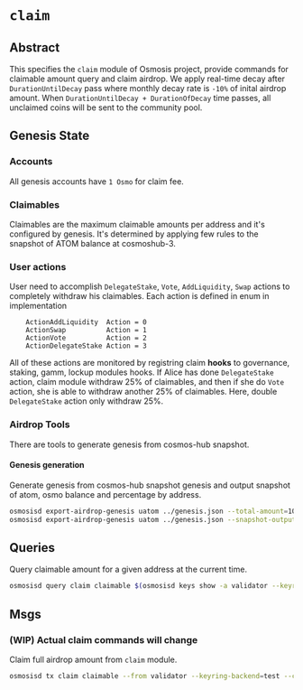# `claim`

## Abstract

This specifies the `claim` module of Osmosis project, provide commands for claimable amount query and claim airdrop.
We apply real-time decay after `DurationUntilDecay` pass where monthly decay rate is `-10%` of inital airdrop amount.
When `DurationUntilDecay + DurationOfDecay` time passes, all unclaimed coins will be sent to the community pool.

## Genesis State

### Accounts

All genesis accounts have `1 Osmo` for claim fee.

### Claimables

Claimables are the maximum claimable amounts per address and it's configured by genesis.
It's determined by applying few rules to the snapshot of ATOM balance at cosmoshub-3.

### User actions
User need to accomplish `DelegateStake`, `Vote`, `AddLiquidity`, `Swap` actions to completely withdraw his claimables.
Each action is defined in enum in implementation
```
	ActionAddLiquidity  Action = 0
	ActionSwap          Action = 1
	ActionVote          Action = 2
	ActionDelegateStake Action = 3
```
All of these actions are monitored by registring claim **hooks** to governance, staking, gamm, lockup modules hooks.
If Alice has done `DelegateStake` action, claim module withdraw 25% of claimables, and then if she do `Vote` action, she is able to withdraw another 25% of claimables. Here, double `DelegateStake` action only withdraw 25%.

### Airdrop Tools
There are tools to generate genesis from cosmos-hub snapshot.

#### Genesis generation

Generate genesis from cosmos-hub snapshot genesis and output snapshot of atom, osmo balance and percentage by address.
```sh
osmosisd export-airdrop-genesis uatom ../genesis.json --total-amount=100000000000000 --snapshot-output="../snapshot.json"
osmosisd export-airdrop-genesis uatom ../genesis.json --snapshot-output="../snapshot.json"
```

## Queries

Query claimable amount for a given address at the current time.
```sh
osmosisd query claim claimable $(osmosisd keys show -a validator --keyring-backend=test)
```

## Msgs

### (WIP) Actual claim commands will change

Claim full airdrop amount from `claim` module.
```sh
osmosisd tx claim claimable --from validator --keyring-backend=test --chain-id=testing --yes
```
